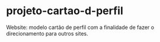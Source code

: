 # projeto-cartao-d-perfil
 Website: modelo cartão de perfil com a finalidade de fazer o direcionamento para outros sites.
